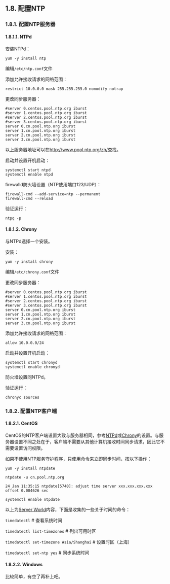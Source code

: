 ## 1.8. 配置NTP

### 1.8.1. 配置NTP服务器

#### 1.8.1.1. NTPd

安装NTPd：

`yum -y install ntp`

编辑`/etc/ntp.conf`文件

添加允许接收请求的网络范围：

`restrict 10.0.0.0 mask 255.255.255.0 nomodify notrap`

更改同步服务器：

```
#server 0.centos.pool.ntp.org iburst
#server 1.centos.pool.ntp.org iburst
#server 2.centos.pool.ntp.org iburst
#server 3.centos.pool.ntp.org iburst
server 0.cn.pool.ntp.org iburst
server 1.cn.pool.ntp.org iburst
server 2.cn.pool.ntp.org iburst
server 3.cn.pool.ntp.org iburst
```

以上服务器地址可以在<http://www.pool.ntp.org/zh/>查找。

启动并设置开机启动：

```
systemctl start ntpd
systemctl enable ntpd
```

firewalld防火墙设置（NTP使用端口123/UDP）：

```
firewall-cmd --add-service=ntp --permanent
firewall-cmd --reload
```

验证运行：

`ntpq -p`

#### 1.8.1.2. Chrony

与NTPd选择一个安装。

安装：

`yum -y install chrony`

编辑`/etc/chrony.conf`文件

更改同步服务器：

```
#server 0.centos.pool.ntp.org iburst
#server 1.centos.pool.ntp.org iburst
#server 2.centos.pool.ntp.org iburst
#server 3.centos.pool.ntp.org iburst
server 0.cn.pool.ntp.org iburst
server 1.cn.pool.ntp.org iburst
server 2.cn.pool.ntp.org iburst
server 3.cn.pool.ntp.org iburst
```

添加允许接收请求的网络范围：

`allow 10.0.0.0/24`

启动并设置开机启动：

```
systemctl start chronyd
systemctl enable chronyd
```

防火墙设置同NTPd。

验证运行：

`chronyc sources`

### 1.8.2. 配置NTP客户端

#### 1.8.2.1. CentOS

CentOS的NTP客户端设置大致与服务器相同，参考[NTPd](#1811-ntpd)或[Chrony](#1812-chrony)的设置。与服务器设置不同之处在于，客户端不需要从其他计算机接收时间同步请求，因此它不需要设置访问权限。

如果不使用NTP服务守护程序，只使用命令来立即同步时间，按以下操作：

`yum -y install ntpdate`

`ntpdate -u cn.pool.ntp.org`

```
24 Jan 11:35:15 ntpdate[5740]: adjust time server xxx.xxx.xxx.xxx offset 0.004626 sec
```

`systemctl enable ntpdate`

以上为[Server World](https://www.server-world.info/en/)内容，下面是收集的一些关于时间的命令：

`timedatectl` # 查看系统时间

`timedatectl list-timezones` # 列出可用时区

`timedatectl set-timezone Asia/Shanghai` # 设置时区（上海）

`timedatectl set-ntp yes` # 同步系统时间

#### 1.8.2.2. Windows

比较简单，有空了再补上吧。